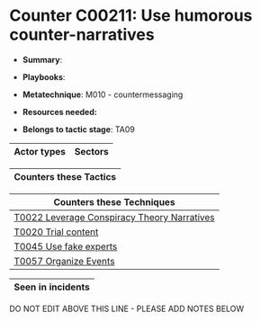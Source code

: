 # Counter C00211: Use humorous counter-narratives

* **Summary**: 

* **Playbooks**: 

* **Metatechnique**: M010 - countermessaging

* **Resources needed:** 

* **Belongs to tactic stage**: TA09


| Actor types | Sectors |
| ----------- | ------- |



| Counters these Tactics |
| ---------------------- |



| Counters these Techniques |
| ------------------------- |
| [T0022 Leverage Conspiracy Theory Narratives](../../generated_pages/techniques/T0022.md) |
| [T0020 Trial content](../../generated_pages/techniques/T0020.md) |
| [T0045 Use fake experts](../../generated_pages/techniques/T0045.md) |
| [T0057 Organize Events](../../generated_pages/techniques/T0057.md) |



| Seen in incidents |
| ----------------- |


DO NOT EDIT ABOVE THIS LINE - PLEASE ADD NOTES BELOW